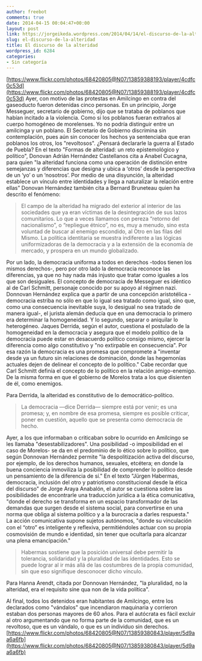 ```yaml
---
author: freebot
comments: true
date: 2014-04-15 00:04:47+00:00
layout: post
link: https://jorgeikeda.wordpress.com/2014/04/14/el-discurso-de-la-alteridad/
slug: el-discurso-de-la-alteridad
title: El discurso de la alteridad
wordpress_id: 6284
categories:
- Sin categoría
---
```


[https://www.flickr.com/photos/68420805@N07/13859388193/player/4cdfc0c53d](https://www.flickr.com/photos/68420805@N07/13859388193/player/4cdfc0c53d)
Ayer, con motivo de las protestas en Amilcingo en contra del gaseoducto fueron detenidas cinco personas. En un principio, Jorge Messeguer, secretario de gobierno, dijo que se trataba de poblanos que habían incitado a la violencia. Como si los poblanos fueran extraños al cuerpo homogéneo de morelenses.  Yo no podría distinguir entre un amilcinga y un poblano. El Secretario de Gobierno discrimina sin contemplación, pues aún sin conocer los hechos ya sentenciaba que eran poblanos los otros, los "revoltosos". ¿Pensará declararle la guerra al Estado de Puebla?
En el texto "Formas de alteridad: un reto epistemológico y político", Donovan Adrián Hernández Castellanos cita a Anabel Cucagna, para quien "la alteridad funciona como una operación de distinción entre semejanzas y diferencias que designa y ubica a ‘otros’ desde la perspectiva de un ‘yo’ o un ‘nosotros’. Por medio de una disyunción, la alteridad establece un vínculo entre identidades y llega a naturalizar la relación entre ellas”
Donovan Hernández también cita a Bernard Bruneteau quien ha descrito el fenómeno:




<blockquote>El campo de la alteridad ha migrado del exterior al interior de las sociedades que ya eran víctimas de la desintegra­ción de sus lazos comunitarios. Lo que a veces llamamos con pereza “retorno del nacionalismo”, o “repliegue ét­nico”, no es, muy a menudo, sino esta voluntad de buscar al enemigo escondido, al Otro en las filas del Mismo. La política identitaria se muestra indiferente a las lógicas uniformizadoras de la democracia y a la extensión de la 
economía de mercado, y prospera en un mundo glo­balizado.</blockquote>



Por un lado, la democracia uniforma a todos en derechos -todos tienen los mismos derechos-, pero por otro lado la democracia reconoce las diferencias, ya que no hay nada más injusto que tratar como iguales a los que son desiguales. 
El concepto de democracia de Messeguer es idéntico al de Carl Schmitt, personaje conocido por su apoyo al régimen nazi. Donnovan Hernández explica que a partir de una concepción aristotélica -democracia estriba no sólo en que lo igual sea tratado como igual, sino que, como una consecuencia inevitable suya, lo desigual no sea tratado de manera igual-, el jurista alemán deducía que en una democracia lo primero era determinar la homogeneidad. Y lo segundo, separar o aniquilar lo heterogéneo. 
Jaques Derrida, según el autor, cuestiona el postulado de la homogeneidad en la democracia y asegura que el modelo político de la democracia puede estar en desacuerdo político consigo mismo, ejercer la diferencia como algo constitutivo y "no extirpable en consecuencia". Por esa razón la democracia es una promesa que compromete a "inventar desde ya un futuro sin relaciones de dominación, donde las hegemonías actuales dejen de delinear el concepto de lo político." Cabe recordar que Carl Schmitt definía el concepto de lo político en la relación amigo-enemigo. De la misma forma en que el gobierno de Morelos trata a los que disienten de él, como enemigos. 

Para Derrida, la alteridad es constitutivo de lo democrático-político. 



<blockquote>La democracia —dice Derrida— siempre está por venir; es una promesa; y, en nombre de esa promesa, siempre es posible criticar, poner en cuestión, aquello que se presenta como democracia de hecho.</blockquote>


Ayer, a los que informaban o criticaban sobre lo ocurrido en Amilcingo se les llamaba "desestabilizadores". 
Una posibilidad -o imposibilidad en el caso de Morelos- se da en el predominio de lo ético sobre lo político, que según Donnovan Hernández permite "la despolitización activa del discurso, por ejemplo, de los derechos humanos, sexuales, etcétera; en donde la buena conciencia inmoviliza la posibilidad de comprender lo político desde un pensamiento de la 
diferencia de sí."
En el texto  "Jürgen Habermas, democracia, inclusión del otro y patriotismo constitucional desde la ética del discurso" de Jorge Araya Anabalón, el autor se cuestiona sobre las posibilidades de encontrarle una traducción jurídica a la ética comunicativa, "donde el derecho se transforma en un espacio transformador de las demandas que surgen desde el sistema social, para convertirse en una norma que obliga al sistema político y a la burocracia a darles respuesta."
La acción comunicativa supone sujetos autónomos, "donde su vinculación con el “otro” es inteligente y reﬂexiva, permitiéndoles actuar con su propia cosmovisión de mundo e identidad, sin tener que ocultarla para alcanzar una plena emancipación."



<blockquote>
Habermas sostiene que la posición universal debe permitir la tolerancia, solidaridad y la pluralidad de las identidades. Esto se puede lograr al ir más allá de las costumbres de la propia comunidad, sin que eso signifique desconocer dicho vínculo.
 </blockquote>



Para Hanna Arendt, citada por Donnovan Hernández, "la pluralidad, no la alteridad, era el requisito sine qua non de la vida política".

Al final, todos los detenidos eran habitantes de Amilcingo, entre los declarados como "vándalos" que incendiaron maquinaria y corrieron estaban dos personas mayores de 60 años. Para el autócrata es fácil excluir al otro argumentando que no forma parte de la comunidad, que es un revoltoso, que es un vándalo, o que es un individuo sin derechos. 
[https://www.flickr.com/photos/68420805@N07/13859380843/player/5d9aa6a6fb](https://www.flickr.com/photos/68420805@N07/13859380843/player/5d9aa6a6fb)

